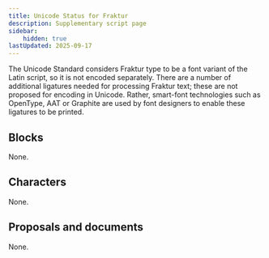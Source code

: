 ```yaml
---
title: Unicode Status for Fraktur
description: Supplementary script page
sidebar:
    hidden: true
lastUpdated: 2025-09-17
---
```


The Unicode Standard considers Fraktur type to be a font variant of the Latin script, so it is not encoded separately. There are a number of additional ligatures needed for processing Fraktur text; these are not proposed for encoding in Unicode. Rather, smart-font technologies such as OpenType, AAT or Graphite are used by font designers to enable these ligatures to be printed.

## Blocks

None.

## Characters

None.

## Proposals and documents

None.
